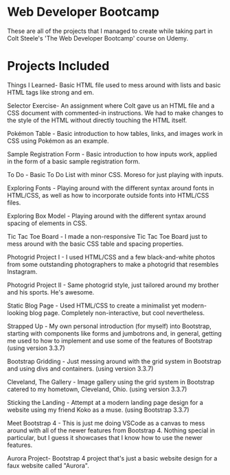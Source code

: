 # Web Developer Bootcamp

These are all of the projects that I managed to create while taking part in Colt Steele's 'The Web Developer Bootcamp' course on Udemy.   

# Projects Included

Things I Learned- Basic HTML file used to mess around with lists and basic HTML tags like strong and em.

Selector Exercise- An assignment where Colt gave us an HTML file and a CSS document with commented-in instructions. We had to make changes to the style of the HTML without directly touching the HTML itself. 

Pokémon Table - Basic introduction to how tables, links, and images work in CSS using Pokémon as an example.    

Sample Registration Form - Basic introduction to how inputs work, applied in the form of a basic sample registration form.

To Do - Basic To Do List with minor CSS. Moreso for just playing with inputs. 

Exploring Fonts - Playing around with the different syntax around fonts in HTML/CSS, as well as how to incorporate outside fonts into HTML/CSS files. 

Exploring Box Model - Playing around with the different syntax around spacing of elements in CSS. 

Tic Tac Toe Board - I made a non-responsive Tic Tac Toe Board just to mess around with the basic CSS table and spacing properties.  

Photogrid Project I - I used HTML/CSS and a few black-and-white photos from some outstanding photographers to make a photogrid that resembles Instagram.

Photogrid Project II - Same photogrid style, just tailored around my brother and his sports. He's awesome.  

Static Blog Page - Used HTML/CSS to create a minimalist yet modern-looking blog page. Completely non-interactive, but cool nevertheless. 

Strapped Up - My own personal introduction (for myself) into Bootstrap, starting with components like forms and jumbotrons and, in general, getting me used to how to implement and use some of the features of Bootstrap (using version 3.3.7)

Bootstrap Gridding - Just messing around with the grid system in Bootstrap and using divs and containers. (using version 3.3.7)

Cleveland, The Gallery - Image gallery using the grid system in Bootstrap catered to my hometown, Cleveland, Ohio. (using version 3.3.7)

Sticking the Landing - Attempt at a modern landing page design for a website using my friend Koko as a muse. (using Bootstrap 3.3.7)

Meet Bootstrap 4 - This is just me doing VSCode as a canvas to mess around with all of the newer features from Bootstrap 4. Nothing special in particular, but I guess it showcases that I know how to use the newer features. 

Aurora Project- Bootstrap 4 project that's just a basic website design for a faux website called "Aurora".  